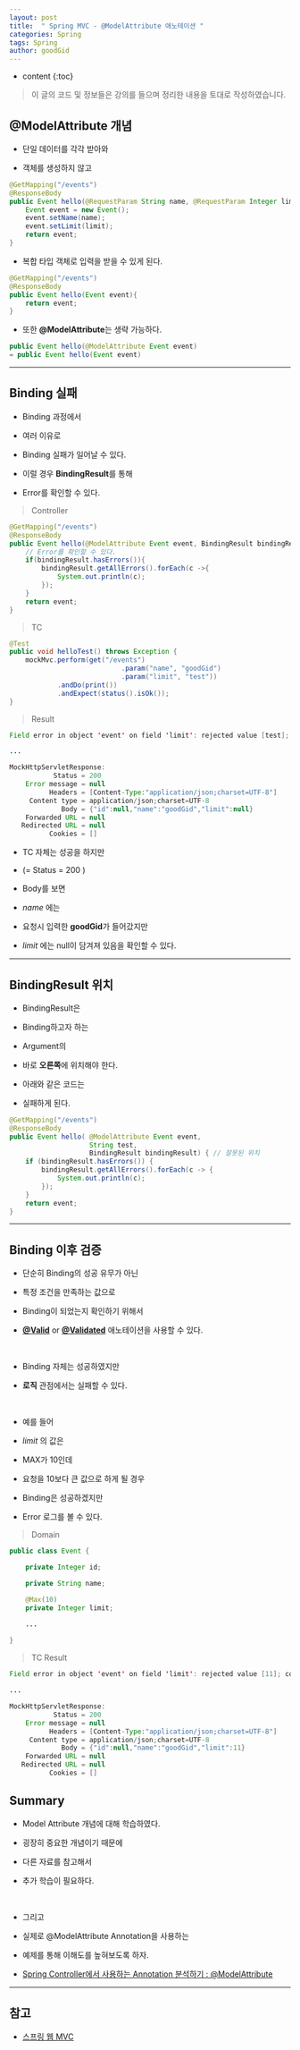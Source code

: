 ```yaml
---
layout: post
title:  " Spring MVC - @ModelAttribute 애노테이션 "
categories: Spring
tags: Spring
author: goodGid
---
```

* content
{:toc}

> 이 글의 코드 및 정보들은 강의를 들으며 정리한 내용을 토대로 작성하였습니다.

## @ModelAttribute 개념

* 단일 데이터를 각각 받아와 

* 객체를 생성하지 않고

``` java
@GetMapping("/events")
@ResponseBody
public Event hello(@RequestParam String name, @RequestParam Integer limit){
    Event event = new Event();
    event.setName(name);
    event.setLimit(limit);
    return event;
}
```

* 복합 타입 객체로 입력을 받을 수 있게 된다.

``` java
@GetMapping("/events")
@ResponseBody
public Event hello(Event event){
    return event;
}
```

* 또한 **@ModelAttribute**는 생략 가능하다.

``` java
public Event hello(@ModelAttribute Event event)
= public Event hello(Event event)
```









---

## Binding 실패

* Binding 과정에서 

* 여러 이유로 

* Binding 실패가 일어날 수 있다.

* 이럴 경우 **BindingResult**를 통해

* Error를 확인할 수 있다.

> Controller

``` java
@GetMapping("/events")
@ResponseBody
public Event hello(@ModelAttribute Event event, BindingResult bindingResult){
    // Error를 확인할 수 있다.
    if(bindingResult.hasErrors()){
        bindingResult.getAllErrors().forEach(c ->{
            System.out.println(c);
        });
    }
    return event;
}
```

> TC

``` java
@Test
public void helloTest() throws Exception {
    mockMvc.perform(get("/events")
                            .param("name", "goodGid")
                            .param("limit", "test"))
            .andDo(print())
            .andExpect(status().isOk());
}
```

> Result

``` java
Field error in object 'event' on field 'limit': rejected value [test]; codes [typeMismatch.event.limit,typeMismatch.limit,typeMismatch.java.lang.Integer,typeMismatch]; arguments [org.springframework.context.support.DefaultMessageSourceResolvable: codes [event.limit,limit]; arguments []; default message [limit]]; default message [Failed to convert property value of type 'java.lang.String' to required type 'java.lang.Integer' for property 'limit'; nested exception is java.lang.NumberFormatException: For input string: "test"]

...

MockHttpServletResponse:
           Status = 200
    Error message = null
          Headers = [Content-Type:"application/json;charset=UTF-8"]
     Content type = application/json;charset=UTF-8
             Body = {"id":null,"name":"goodGid","limit":null}
    Forwarded URL = null
   Redirected URL = null
          Cookies = []
```

* TC 자체는 성공을 하지만

* (= Status = 200 )

* Body를 보면

* *name* 에는

* 요청시 입력한 **goodGid**가 들어갔지만

* *limit* 에는 null이 담겨져 있음을 확인할 수 있다.


---


## BindingResult 위치

* BindingResult은

* Binding하고자 하는 

* Argument의 

* 바로 **오른쪽**에 위치해야 한다.

* 아래와 같은 코드는 

* 실패하게 된다.

``` java
@GetMapping("/events")
@ResponseBody
public Event hello( @ModelAttribute Event event,
                    String test,
                    BindingResult bindingResult) { // 잘못된 위치
    if (bindingResult.hasErrors()) {
        bindingResult.getAllErrors().forEach(c -> {
            System.out.println(c);
        });
    }
    return event;
}
```

---

## Binding 이후 검증

* 단순히 Binding의 성공 유무가 아닌

* 특정 조건을 만족하는 값으로 

* Binding이 되었는지 확인하기 위해서

* **[@Valid]({{site.url}}/Spring-MVC-Valid-And-Validated/#valid)** or **[@Validated]({{site.url}}/Spring-MVC-Valid-And-Validated/#validated)** 애노테이션을 사용할 수 있다.

<br>

* Binding 자체는 성공하였지만

* **로직** 관점에서는 실패할 수 있다.

<br>

* 예를 들어 

* *limit* 의 값은 

* MAX가 10인데

* 요청을 10보다 큰 값으로 하게 될 경우

* Binding은 성공하겠지만

* Error 로그를 볼 수 있다.

> Domain

``` java
public class Event {

    private Integer id;

    private String name;

    @Max(10)
    private Integer limit;

    ...
    
}
```

> TC Result

``` java
Field error in object 'event' on field 'limit': rejected value [11]; codes [Max.event.limit,Max.limit,Max.java.lang.Integer,Max]; arguments [org.springframework.context.support.DefaultMessageSourceResolvable: codes [event.limit,limit]; arguments []; default message [limit],10]; default message [must be less than or equal to 10]

...

MockHttpServletResponse:
           Status = 200
    Error message = null
          Headers = [Content-Type:"application/json;charset=UTF-8"]
     Content type = application/json;charset=UTF-8
             Body = {"id":null,"name":"goodGid","limit":11}
    Forwarded URL = null
   Redirected URL = null
          Cookies = []
```



## Summary

* Model Attribute 개념에 대해 학습하였다.

* 굉장히 중요한 개념이기 때문에 

* 다른 자료를 참고해서 

* 추가 학습이 필요하다.

<br>

* 그리고 

* 실제로 @ModelAttribute Annotation을 사용하는

* 예제를 통해 이해도를 높혀보도록 하자.

* [Spring Controller에서 사용하는 Annotation 분석하기 : @ModelAttribute]({{site.url}}/Spring-Controller-Annotation-Analytics-Model-Attribute/)


---

## 참고

* [스프링 웹 MVC](https://www.inflearn.com/course/%EC%9B%B9-mvc)

